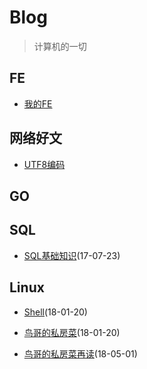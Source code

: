 # Blog

> 计算机的一切

## FE

* [我的FE](https://github.com/zhaozy93/blog/issues/27)


## 网络好文

* [UTF8编码](http://www.ruanyifeng.com/blog/2007/10/ascii_unicode_and_utf-8.html)

## GO

## SQL

* [SQL基础知识](https://github.com/zhaozy93/blog/issues/26)(17-07-23)

## Linux

* [Shell](https://github.com/zhaozy93/blog/blob/master/linux/shell.md)(18-01-20)

* [鸟哥的私房菜](https://github.com/zhaozy93/blog/blob/master/linux/鸟哥私房菜.md)(18-01-20)

* [鸟哥的私房菜再读](https://github.com/zhaozy93/blog/blob/master/linux/鸟哥的私房菜再读.md)(18-05-01)